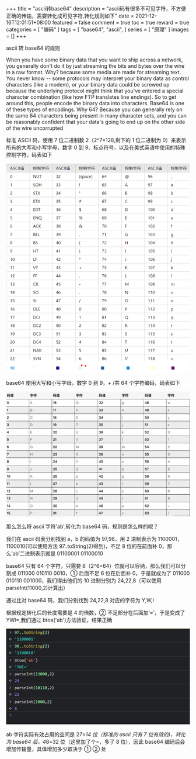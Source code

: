 +++
title = "ascii转base64"
description = "ascii码有很多不可见字符，不方便正确的传输，需要转化成可见字符,转化规则如下"
date = 2021-12-16T12:01:51+08:00
featured = false
comment = true
toc = true
reward = true
categories = [
  "编码"
]
tags = [
  "base64",
  "ascii",
]
series = [
  "原理"
]
images = []
+++

ascii 转 base64 的规则

<!--more-->

When you have some binary data that you want to ship across a network, you generally don't do it by just streaming the bits and bytes over the wire in a raw format. Why? because some media are made for streaming text. You never know -- some protocols may interpret your binary data as control characters (like a modem), or your binary data could be screwed up because the underlying protocol might think that you've entered a special character combination (like how FTP translates line endings). So to get around this, people encode the binary data into characters. Base64 is one of these types of encodings. Why 64? Because you can generally rely on the same 64 characters being present in many character sets, and you can be reasonably confident that your data's going to end up on the other side of the wire uncorrupted

标准 ASCII 码，使用 7 位二进制数 2（2^7=128,剩下的 1 位二进制为 0）来表示所有的大写和小写字母，数字 0 到 9、标点符号，以及在美式英语中使用的特殊控制字符，码表如下

![ascii](images/ascii.png)

base64 使用大写和小写字母，数字 0 到 9，+ /共 64 个字符编码，码表如下

![base64](images/base64.png)

那么怎么将 ascii 字符'ab',转化为 base64 码，规则是怎么样的呢？

我们在 ascii 码表分别找到 a，b 的码值为 97,98，用 2 进制表示为 1100001，1100010(可以使用方法 97..toString(2)得到)，不足 8 位的在前面补 0，那么‘ab’二进制表示就是 01100001 01100010

base64 只有 64 个字符，只需要 6（2^6=64）位就可以容纳，那么我们可以分割成 011000 010110 0010，① 后面不足 6 位在后面补 0，于是就成为了 011000 010110 001000，我们得出他们的 10 进制分别为 24,22,8（可以使用 parseInt(11000,2)计算出）

通过比对 base64 码，我们分别找到 24,22,8 对应的字符为 Y,W,I

根据规定转化后的长度需要是 4 的倍数，② 不足部分在后面加‘=’，于是变成了 YWI=,我们通过 btoa('ab')方法验证，结果正确

![console](images/console.png)

ab 字符实际有效占用的空间是 2*7=14 位（标准的 ascii 只有 7 位有效的)，转化为 base64 后，4*8=32 位（这里加了个=，多了 8 位），因此 base64 编码后会增加传输量，具体增加多少取决于 ① ② 处
